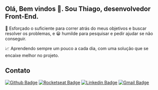 ## Olá, Bem vindos 👏. Sou Thiago, desenvolvedor Front-End.

💪 Esforçado o suficiente para correr atrás do meus objetivos e buscar resolver os problemas, e 😀 humilde para pesquisar e pedir ajudar se não conseguir.

📈 Aprendendo sempre um pouco a cada dia, com uma solução que se encaixe melhor no projeto.
 
## Contato  
[![Github Badge](https://img.shields.io/badge/-Github-000?style=flat-square&logo=Github&logoColor=white&link=https://github.com/dev-ThiagoLaian)](https://github.com/dev-ThiagoLaian)
[![Rocketseat Badge](https://img.shields.io/badge/-Rocketseat-000?style=flat-square&logo=Github&logoColor=white&link=https://app.rocketseat.com.br/me/thiago-07664)](https://app.rocketseat.com.br/me/thiago-07664)
[![Linkedin Badge](https://img.shields.io/badge/-LinkedIn-blue?style=flat-square&logo=Linkedin&logoColor=white&link=https://www.linkedin.com/in/thiago-laian-144ab4182/)](https://www.linkedin.com/in/thiago-laian-144ab4182/)
[![Gmail Badge](https://img.shields.io/badge/-Gmail-c14438?style=flat-square&logo=Gmail&logoColor=white&link=mailto:thiago.laian@gmail)](mailto:thiago.laian@gmail)
